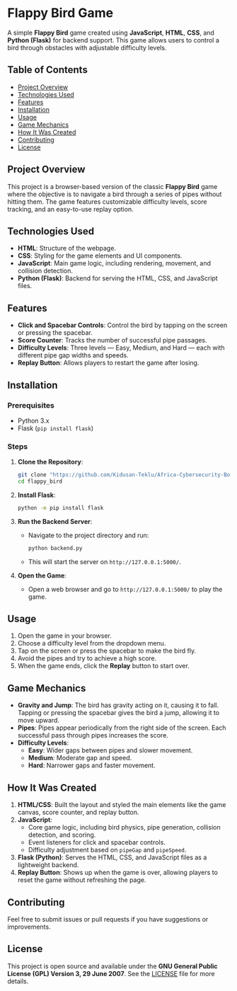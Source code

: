 

# Flappy Bird Game

A simple **Flappy Bird** game created using **JavaScript**, **HTML**, **CSS**, and **Python (Flask)** for backend support. This game allows users to control a bird through obstacles with adjustable difficulty levels.

## Table of Contents

- [Project Overview](#project-overview)
- [Technologies Used](#technologies-used)
- [Features](#features)
- [Installation](#installation)
- [Usage](#usage)
- [Game Mechanics](#game-mechanics)
- [How It Was Created](#how-it-was-created)
- [Contributing](#contributing)
- [License](#license)

## Project Overview

This project is a browser-based version of the classic **Flappy Bird** game where the objective is to navigate a bird through a series of pipes without hitting them. The game features customizable difficulty levels, score tracking, and an easy-to-use replay option.

## Technologies Used

- **HTML**: Structure of the webpage.
- **CSS**: Styling for the game elements and UI components.
- **JavaScript**: Main game logic, including rendering, movement, and collision detection.
- **Python (Flask)**: Backend for serving the HTML, CSS, and JavaScript files.

## Features

- **Click and Spacebar Controls**: Control the bird by tapping on the screen or pressing the spacebar.
- **Score Counter**: Tracks the number of successful pipe passages.
- **Difficulty Levels**: Three levels — Easy, Medium, and Hard — each with different pipe gap widths and speeds.
- **Replay Button**: Allows players to restart the game after losing.

## Installation

### Prerequisites

- Python 3.x
- Flask (`pip install flask`)

### Steps

1. **Clone the Repository**:
   ```bash
   git clone "https://github.com/Kidusan-Teklu/Africa-Cybersecurity-Bootcamp-Artificial-intelligence"
   cd flappy_bird

2. **Install Flask**:
   ```bash
   python -m pip install flask
   ```

3. **Run the Backend Server**:
   - Navigate to the project directory and run:
     ```bash
     python backend.py
     ```
   - This will start the server on `http://127.0.0.1:5000/`.

4. **Open the Game**:
   - Open a web browser and go to `http://127.0.0.1:5000/` to play the game.

## Usage

1. Open the game in your browser.
2. Choose a difficulty level from the dropdown menu.
3. Tap on the screen or press the spacebar to make the bird fly.
4. Avoid the pipes and try to achieve a high score.
5. When the game ends, click the **Replay** button to start over.

## Game Mechanics

- **Gravity and Jump**: The bird has gravity acting on it, causing it to fall. Tapping or pressing the spacebar gives the bird a jump, allowing it to move upward.
- **Pipes**: Pipes appear periodically from the right side of the screen. Each successful pass through pipes increases the score.
- **Difficulty Levels**:
  - **Easy**: Wider gaps between pipes and slower movement.
  - **Medium**: Moderate gap and speed.
  - **Hard**: Narrower gaps and faster movement.

## How It Was Created

1. **HTML/CSS**: Built the layout and styled the main elements like the game canvas, score counter, and replay button.
2. **JavaScript**:
   - Core game logic, including bird physics, pipe generation, collision detection, and scoring.
   - Event listeners for click and spacebar controls.
   - Difficulty adjustment based on `pipeGap` and `pipeSpeed`.
3. **Flask (Python)**: Serves the HTML, CSS, and JavaScript files as a lightweight backend.
4. **Replay Button**: Shows up when the game is over, allowing players to reset the game without refreshing the page.

## Contributing

Feel free to submit issues or pull requests if you have suggestions or improvements.

## License

This project is open source and available under the **GNU General Public License (GPL) Version 3, 29 June 2007**. See the [LICENSE](LICENSE) file for more details.
